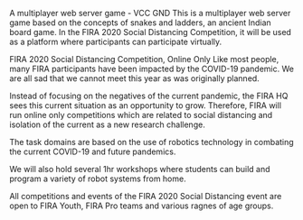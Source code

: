 A multiplayer web server game - VCC GND
This is a multiplayer web server game based on the concepts of snakes and ladders, an ancient Indian board game. In the FIRA 2020 Social Distancing Competition, it will be used as a platform where participants can participate virtually.

FIRA 2020 Social Distancing Competition, Online Only Like most people, many FIRA participants have been impacted by the COVID-19 pandemic. We are all sad that we cannot meet this year as was originally planned.

Instead of focusing on the negatives of the current pandemic, the FIRA HQ sees this current situation as an opportunity to grow. Therefore, FIRA will run online only competitions which are related to social distancing and isolation of the current as a new research challenge.

The task domains are based on the use of robotics technology in combating the current COVID-19 and future pandemics.

We will also hold several 1hr workshops where students can build and program a variety of robot systems from home.

All competitions and events of the FIRA 2020 Social Distancing event are open to FIRA Youth, FIRA Pro teams and various ragnes of age groups.
